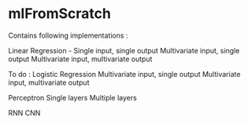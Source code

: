 # mlFromScratch
Contains following implementations : 

 Linear Regression - 
  Single input, single output
  Multivariate input, single output
  Multivariate input, multivariate output

To do : 
 Logistic Regression
  Multivariate input, single output
  Multivariate input, multivariate output
  
 Perceptron
  Single layers 
  Multiple layers
 
 RNN 
 CNN

